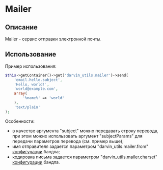Mailer
======

## Описание

Mailer - сервис отправки электронной почты.

## Использование

Пример использования:

```php
$this->getContainer()->get('darvin_utils.mailer')->send(
    'email.hello.subject',
    'Hello, world!',
    'world@example.com',
    array(
        '%name%' => 'world'
    ),
    'text/plain'
);
```

Особенности:

- в качестве аргумента "subject" можно передавать строку перевода, при этом можно использовать аргумент "subjectParams"
 для передачи параметров перевода (см. пример выше);
- имя отправителя задается параметром "darvin_utils.mailer.from" [конфигурации](configuration.md) бандла;
- кодировка письма задается параметром "darvin_utils.mailer.charset" [конфигурации](configuration.md) бандла.
